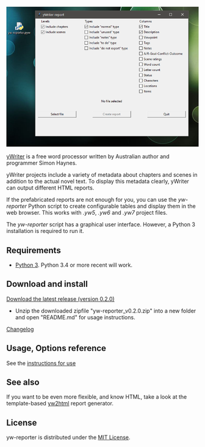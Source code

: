 ![screenshot](Screenshots/form01.png)

[yWriter](http://spacejock.com/yWriter7.html) is a free word processor written by Australian author and programmer Simon Haynes. 

yWriter projects include a variety of metadata about chapters and scenes in addition to the actual novel text. To display this metadata clearly, yWriter can output different HTML reports. 

If the prefabricated reports are not enough for you, you can use the *yw-reporter* Python script to create configurable tables and display them in the web browser. This works with *.yw5*, *.yw6* and *.yw7* project files. 

The *yw-reporter* script has a graphical user interface. However, a Python 3 installation is required to run it.

## Requirements

- [Python 3](https://www.python.org). Python 3.4 or more recent will work.

## Download and install

[Download the latest release (version 0.2.0)](https://raw.githubusercontent.com/peter88213/yw-reporter/master/dist/yw-reporter_v0.2.0.zip)

- Unzip the downloaded zipfile "yw-reporter_v0.2.0.zip" into a new folder and open "README.md" for usage instructions.

[Changelog](changelog)

## Usage, Options reference

See the [instructions for use](usage)

## See also

If you want to be even more flexible, and know HTML, take a look at the template-based [yw2html](https://peter88213.github.io/yw2html) report generator.


## License

yw-reporter is distributed under the [MIT
License](http://www.opensource.org/licenses/mit-license.php).
